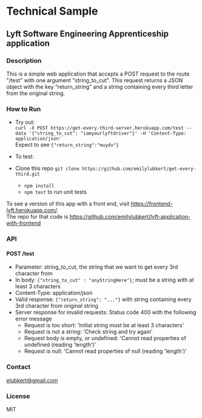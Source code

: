 # Technical Sample
## Lyft Software Engineering Apprenticeship application

### Description
This is a simple web application that accepts a POST request to the route "/test" with one argument "string_to_cut". This request returns a JSON object with the key “return_string” and a string containing every third letter from the original string.

### How to Run
- Try out:    
    `curl -X POST https://get-every-third-server.herokuapp.com/test --data '{"string_to_cut": "iamyourlyftdriver"}' -H 'Content-Type: application/json' ` <br/>
    Expect to see `{"return_string":"muydv"}` <br/>

- To test:
- Clone this repo `git clone https://github.com/emilylubkert/get-every-third.git`
  - `npm install`
  - `npm test` to run unit tests

To see a version of this app with a front end, visit https://frontend-lyft.herokuapp.com/. <br/>
The repo for that code is https://github.com/emilylubkert/lyft-application-with-frontend

### API
#### POST /test  
- Parameter: string_to_cut, the string that we want to get every 3rd character from  
- In body: `{"string_to_cut" : "anyStringHere"}`; must be a string with at least 3 characters
- Content-Type: application/json <br/>
- Valid response: `{"return_string": "..."}` with string containing every 3rd character from original string
- Server response for invalid requests: Status code 400 with the following error message
  - Request is too short: 'Initial string must be at least 3 characters'
  - Request is not a string: 'Check string and try again'
  - Request body is empty, or undefined: 'Cannot read properties of undefined (reading 'length')'
  - Request is null: 'Cannot read properties of null (reading 'length')'
  

### Contact
elubkert@gmail.com

### License
MIT
